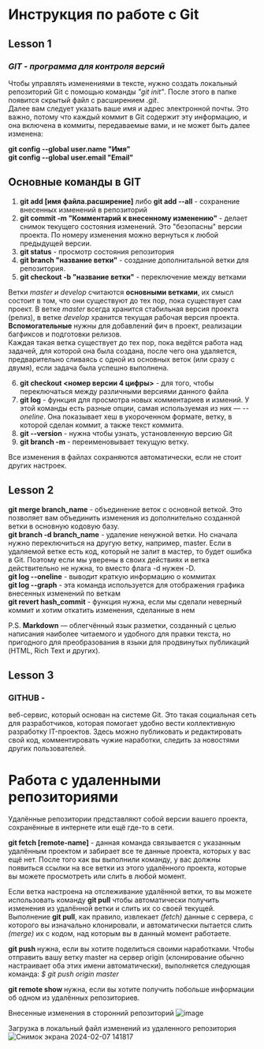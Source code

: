 # Инструкция по работе с Git
## Lesson 1
### *GIT - программа для контроля версий*
Чтобы управлять изменениями в тексте, нужно создать локальный репозиторий Git c помощью команды *"git init"*. После этого в папке появится скрытый файл с расширением *.git*.   
Далее вам следует указать ваше имя и адрес электронной почты. Это важно, потому что каждый коммит в Git содержит эту информацию, и она включена в коммиты, передаваемые вами, и не может быть далее изменена:

__git config --global user.name "Имя"__  
__git config --global user.email "Email"__
## Основные команды в GIT
1. __git add [имя файла.расширение]__ либо __git add --all__ - сохранение внесенных изменений в репозиторий
2. __git commit -m "Комментарий к внесенному изменению"__ - делает снимок текущего состояния изменений. Это "безопасны" версии проекта. По номеру изменения можно вернуться к любой предыдущей версии.  
3. __git status__ - просмотр состояния репозитория
4. __git branch "название ветки"__ - создание дополнитальной ветки для репозитория. 
5. __git checkout -b "название ветки"__ - переключение между ветками

Ветки *master и develop* считаются __основными ветками__, их смысл состоит в том, что они существуют до тех пор, пока существует сам проект. В ветке *master* всегда хранится стабильная версия проекта (релиз), в ветке *develop* хранится текущая рабочая версия проекта.   
__Вспомогательные__ нужны для добавлений фич в проект, реализации багфиксов и подготовки релизов.   
Каждая такая ветка существует до тех пор, пока ведётся работа над задачей, для которой она была создана, после чего она удаляется, предварительно сливаясь с одной из основных веток (или сразу с двумя), если задача была успешно выполнена.  

6. __git checkout <номер версии 4 цифры>__ - для того, чтобы переключаться между различными версиями данного файла
7. __git log__ - функция для просмотра новых комментариев и измений. У этой команды есть разные опции, самая используемая из них — *--oneline*. Она показывает хеш в укороченном формате, ветку, в которой сделан коммит, а также текст коммита.
8.  __git --version__ - нужна чтобы узнать, установленную версию Git
9. __git branch -m__ - переименовывает текущую ветку. 

Все изменения в файлах сохраняются автоматически, если не стоит других настроек. 

## Lesson 2
__git merge branch_name__ - объединение веток с основной веткой. Это позволяет вам объединить изменения из дополнительно созданной ветки в основную кодовую базу.  
__git branch -d branch_name__ - удаление ненужной ветки. Но сначала нужно переключиться на другую ветку, например, master. Если в удаляемой ветке есть код, который не залит в мастер, то будет ошибка в Git. Поэтому если мы уверены в своих действиях и ветка действительно не нужна, то вместо флага -d нужен -D.  
__git log --oneline__ - выводит краткую информацию о коммитах  
__git log --graph__ - эта команда используется для отображения графика внесенных изменений по веткам  
__git revert hash_commit__ - функция нужна, если мы сделали неверный коммит и хотим откатить изменения, сделанные в нем  

P.S. __Markdown__ — облегчённый язык разметки, созданный с целью написания наиболее читаемого и удобного для правки текста, но пригодного для преобразования в языки для продвинутых публикаций (HTML, Rich Text и других).

## Lesson 3

### GITHUB - 
веб-сервис, который основан на системе Git. Это такая социальная сеть для разработчиков, которая помогает удобно вести коллективную разработку IT-проектов. Здесь можно публиковать и редактировать свой код, комментировать чужие наработки, следить за новостями других пользователей.

# Работа с удаленными репозиториями
Удалённые репозитории представляют собой версии вашего проекта, сохранённые в интернете или ещё где-то в сети.  

__git fetch [remote-name]__ - данная команда связывается с указанным удалённым проектом и забирает все те данные проекта, которых у вас ещё нет. После того как вы выполнили команду, у вас должны появиться ссылки на все ветки из этого удалённого проекта, которые вы можете просмотреть или слить в любой момент.

Если ветка настроена на отслеживание удалённой ветки, то вы можете использовать команду __git pull__ чтобы автоматически получить изменения из удалённой ветки и слить их со своей текущей. Выполнение __git pull__, как правило, извлекает *(fetch)* данные с сервера, с которого вы изначально клонировали, и автоматически пытается слить *(merge)* их с кодом, над которым вы в данный момент работаете.

__git push <remote-name> <branch-name>__ нужна, если вы хотите поделиться своими наработками. Чтобы отправить вашу ветку master на сервер origin (клонирование обычно настраивает оба этих имени автоматически), выполняется следующая команда: *$ git push origin master*

__git remote show <remote>__ нужна, если вы хотите получить побольше информации об одном из удалённых репозиториев. 



Внесенные изменения в сторонний репозиторий
![image](https://github.com/CatherinaCP/Testgit/assets/159249068/a262a0b4-3c14-4ba4-848a-94f56f85ec7b)


Загрузка в локальный файл изменений из удаленного репозитория
![Снимок экрана 2024-02-07 141817](https://github.com/CatherinaCP/Testgit/assets/159249068/6fcf26fb-f36f-453b-997d-2e86c9f7b699)
